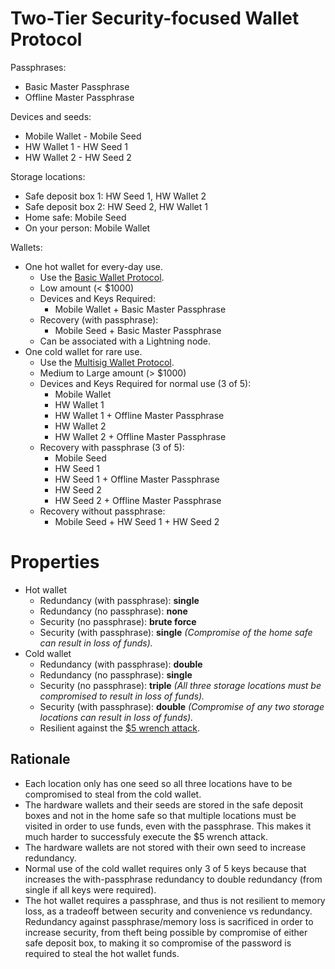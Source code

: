 # Two-Tier Security-focused Wallet Protocol

Passphrases:

* Basic Master Passphrase
* Offline Master Passphrase

Devices and seeds:

* Mobile Wallet - Mobile Seed
* HW Wallet 1 - HW Seed 1
* HW Wallet 2 - HW Seed 2

Storage locations:

* Safe deposit box 1: HW Seed 1, HW Wallet 2
* Safe deposit box 2: HW Seed 2, HW Wallet 1
* Home safe: Mobile Seed
* On your person: Mobile Wallet

Wallets:

* One hot wallet for every-day use.
  * Use the [Basic Wallet Protocol](walletProtocols/Basic-Wallet-Protocol.md).
  * Low amount (< $1000)
  * Devices and Keys Required:
    * Mobile Wallet + Basic Master Passphrase
  * Recovery (with passphrase):
    * Mobile Seed + Basic Master Passphrase
  * Can be associated with a Lightning node.
* One cold wallet for rare use.
  * Use the [Multisig Wallet Protocol](walletProtocols/Multisig-Wallet-Protocol.md).
  * Medium to Large amount (> $1000)
  * Devices and Keys Required for normal use (3 of 5):
    * Mobile Wallet
    * HW Wallet 1
    * HW Wallet 1 + Offline Master Passphrase
    * HW Wallet 2
    * HW Wallet 2 + Offline Master Passphrase
  * Recovery with passphrase (3 of 5):
    * Mobile Seed
    * HW Seed 1
    * HW Seed 1 + Offline Master Passphrase
    * HW Seed 2
    * HW Seed 2 + Offline Master Passphrase
  * Recovery without passphrase:
  	* Mobile Seed + HW Seed 1 + HW Seed 2

# Properties

* Hot wallet
  * Redundancy (with passphrase): **single**
  * Redundancy (no passphrase): **none**
  * Security (no passphrase): **brute force**
  * Security (with passphrase): **single** *(Compromise of the home safe can result in loss of funds).*
* Cold wallet
  * Redundancy (with passphrase): **double**
  * Redundancy (no passphrase): **single**
  * Security (no passphrase): **triple** *(All three storage locations must be compromised to result in loss of funds).*
  * Security (with passphrase): **double** *(Compromise of any two storage locations can result in loss of funds).*
  * Resilient against the [$5 wrench attack](https://xkcd.com/538/).

## Rationale

* Each location only has one seed so all three locations have to be compromised to steal from the cold wallet.
* The hardware wallets and their seeds are stored in the safe deposit boxes and not in the home safe so that multiple locations must be visited in order to use funds, even with the passphrase. This makes it much harder to successfuly execute the $5 wrench attack.
* The hardware wallets are not stored with their own seed to increase redundancy.
* Normal use of the cold wallet requires only 3 of 5 keys because that increases the with-passphrase redundancy to double redundancy (from single if all keys were required).
* The hot wallet requires a passphrase, and thus is not resilient to memory loss, as a tradeoff between security and convenience vs redundancy. Redundancy against passphrase/memory loss is sacrificed in order to increase security, from theft being possible by compromise of either safe deposit box, to making it so compromise of the password is required to steal the hot wallet funds.


